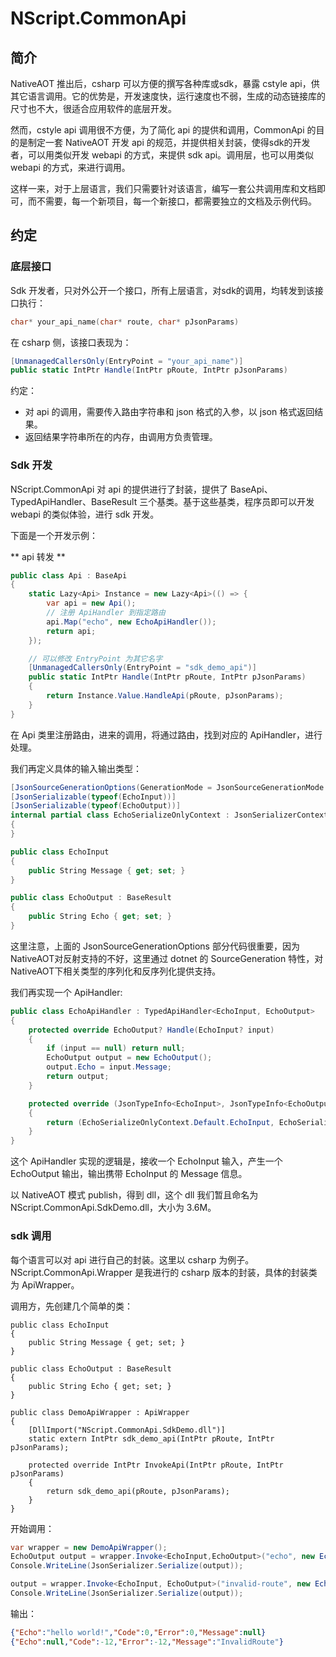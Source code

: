 # NScript.CommonApi

## 简介

NativeAOT 推出后，csharp 可以方便的撰写各种库或sdk，暴露 cstyle api，供其它语言调用。它的优势是，开发速度快，运行速度也不弱，生成的动态链接库的尺寸也不大，很适合应用软件的底层开发。

然而，cstyle api 调用很不方便，为了简化 api 的提供和调用，CommonApi 的目的是制定一套 NativeAOT 开发 api 的规范，并提供相关封装，使得sdk的开发者，可以用类似开发 webapi 的方式，来提供 sdk api。调用层，也可以用类似 webapi 的方式，来进行调用。

这样一来，对于上层语言，我们只需要针对该语言，编写一套公共调用库和文档即可，而不需要，每一个新项目，每一个新接口，都需要独立的文档及示例代码。

## 约定

### 底层接口

Sdk 开发者，只对外公开一个接口，所有上层语言，对sdk的调用，均转发到该接口执行：
```c
char* your_api_name(char* route, char* pJsonParams)
```
在 csharp 侧，该接口表现为：
```csharp
[UnmanagedCallersOnly(EntryPoint = "your_api_name")]
public static IntPtr Handle(IntPtr pRoute, IntPtr pJsonParams)
```
约定：
- 对 api 的调用，需要传入路由字符串和 json 格式的入参，以 json 格式返回结果。
- 返回结果字符串所在的内存，由调用方负责管理。

### Sdk 开发

NScript.CommonApi 对 api 的提供进行了封装，提供了 BaseApi、TypedApiHandler、BaseResult 三个基类。基于这些基类，程序员即可以开发 webapi 的类似体验，进行 sdk 开发。

下面是一个开发示例：

** api 转发 **

```csharp
public class Api : BaseApi
{
    static Lazy<Api> Instance = new Lazy<Api>(() => {
        var api = new Api();
        // 注册 ApiHandler 到指定路由
        api.Map("echo", new EchoApiHandler());
        return api;
    });

    // 可以修改 EntryPoint 为其它名字
    [UnmanagedCallersOnly(EntryPoint = "sdk_demo_api")]
    public static IntPtr Handle(IntPtr pRoute, IntPtr pJsonParams)
    {
        return Instance.Value.HandleApi(pRoute, pJsonParams);
    }
}
```

在 Api 类里注册路由，进来的调用，将通过路由，找到对应的 ApiHandler，进行处理。

我们再定义具体的输入输出类型：

```csharp
[JsonSourceGenerationOptions(GenerationMode = JsonSourceGenerationMode.Serialization | JsonSourceGenerationMode.Metadata)]
[JsonSerializable(typeof(EchoInput))]
[JsonSerializable(typeof(EchoOutput))]
internal partial class EchoSerializeOnlyContext : JsonSerializerContext
{
}

public class EchoInput
{
    public String Message { get; set; }
}

public class EchoOutput : BaseResult
{
    public String Echo { get; set; }
}
```

这里注意，上面的 JsonSourceGenerationOptions 部分代码很重要，因为 NativeAOT对反射支持的不好，这里通过 dotnet 的 SourceGeneration 特性，对NativeAOT下相关类型的序列化和反序列化提供支持。

我们再实现一个 ApiHandler:

```csharp
public class EchoApiHandler : TypedApiHandler<EchoInput, EchoOutput>
{
    protected override EchoOutput? Handle(EchoInput? input)
    {
        if (input == null) return null;
        EchoOutput output = new EchoOutput();
        output.Echo = input.Message;
        return output;
    }

    protected override (JsonTypeInfo<EchoInput>, JsonTypeInfo<EchoOutput>) GetTypeInfos()
    {
        return (EchoSerializeOnlyContext.Default.EchoInput, EchoSerializeOnlyContext.Default.EchoOutput);
    }
}
```
这个 ApiHandler 实现的逻辑是，接收一个 EchoInput 输入，产生一个 EchoOutput 输出，输出携带 EchoInput 的 Message 信息。

以 NativeAOT 模式 publish，得到 dll，这个 dll 我们暂且命名为 NScript.CommonApi.SdkDemo.dll，大小为 3.6M。

### sdk 调用

每个语言可以对 api 进行自己的封装。这里以 csharp 为例子。NScript.CommonApi.Wrapper 是我进行的 csharp 版本的封装，具体的封装类为 ApiWrapper。

调用方，先创建几个简单的类：

```chsarp
public class EchoInput
{
    public String Message { get; set; }
}

public class EchoOutput : BaseResult
{
    public String Echo { get; set; }
}

public class DemoApiWrapper : ApiWrapper
{
    [DllImport("NScript.CommonApi.SdkDemo.dll")]
    static extern IntPtr sdk_demo_api(IntPtr pRoute, IntPtr pJsonParams);

    protected override IntPtr InvokeApi(IntPtr pRoute, IntPtr pJsonParams)
    {
        return sdk_demo_api(pRoute, pJsonParams);
    }
}
```

开始调用：
```csharp
var wrapper = new DemoApiWrapper();
EchoOutput output = wrapper.Invoke<EchoInput,EchoOutput>("echo", new EchoInput() { Message = "hello world!" });
Console.WriteLine(JsonSerializer.Serialize(output));

output = wrapper.Invoke<EchoInput, EchoOutput>("invalid-route", new EchoInput() { Message = "hello world!" });
Console.WriteLine(JsonSerializer.Serialize(output));
```

输出：

```json
{"Echo":"hello world!","Code":0,"Error":0,"Message":null}
{"Echo":null,"Code":-12,"Error":-12,"Message":"InvalidRoute"}
```